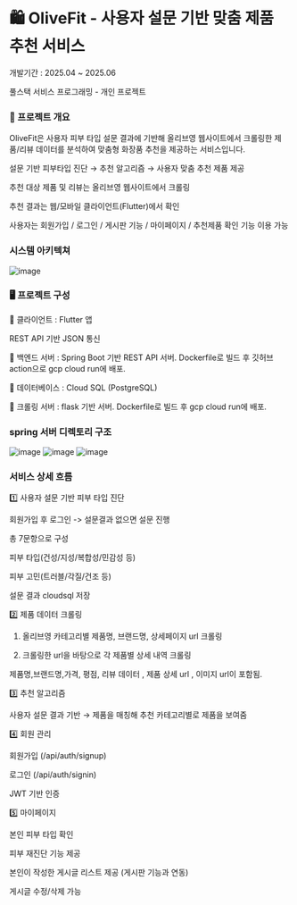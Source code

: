 # 🛍️ OliveFit - 사용자 설문 기반 맞춤 제품 추천 서비스
개발기간 : 2025.04 ~ 2025.06

풀스택 서비스 프로그래밍 - 개인 프로젝트


### 📌 프로젝트 개요
OliveFit은 사용자 피부 타입 설문 결과에 기반해 올리브영 웹사이트에서 크롤링한 제품/리뷰 데이터를 분석하여 맞춤형 화장품 추천을 제공하는 서비스입니다.

설문 기반 피부타입 진단 → 추천 알고리즘 → 사용자 맞춤 추천 제품 제공

추천 대상 제품 및 리뷰는 올리브영 웹사이트에서 크롤링

추천 결과는 웹/모바일 클라이언트(Flutter)에서 확인

사용자는 회원가입 / 로그인 / 게시판 기능 / 마이페이지 / 추천제품 확인 기능 이용 가능

### 시스템 아키텍쳐
![image](https://github.com/user-attachments/assets/8e1338f7-e080-4aa4-b294-79bf15407058)


### 🖥️ 프로젝트 구성
🔹 클라이언트 :  Flutter 앱

REST API 기반 JSON 통신

🔹 백엔드 서버 : Spring Boot 기반 REST API 서버. Dockerfile로 빌드 후 깃허브 action으로 gcp cloud run에 배포.

🔹 데이터베이스 : Cloud SQL (PostgreSQL)

🔹 크롤링 서버 : flask 기반 서버. Dockerfile로 빌드 후 gcp cloud run에 배포. 

### spring 서버 디렉토리 구조

![image](https://github.com/user-attachments/assets/c0be5d7b-400b-4f51-8f20-931d615b12fa)
![image](https://github.com/user-attachments/assets/b0564770-a68a-4dcd-aaa8-9357ee916d14)
![image](https://github.com/user-attachments/assets/8a8d0a6c-50d0-4781-a0f1-32f14706f31a)


### 서비스 상세 흐름
1️⃣ 사용자 설문 기반 피부 타입 진단

회원가입 후 로그인 -> 설문결과 없으면 설문 진행

총 7문항으로 구성

피부 타입(건성/지성/복합성/민감성 등) 

피부 고민(트러블/각질/건조 등)

설문 결과 cloudsql 저장

2️⃣ 제품 데이터 크롤링

1. 올리브영 카테고리별 제품명, 브랜드명, 상세페이지 url 크롤링

2. 크롤링한 url을 바탕으로 각 제품별 상세 내역 크롤링

제품명,브랜드명,가격, 평점, 리뷰 데이터 , 제품 상세 url , 이미지 url이 포함됨.


3️⃣ 추천 알고리즘

사용자 설문 결과 기반 → 제품을 매칭해 추천
카테고리별로 제품을 보여줌


4️⃣ 회원 관리

회원가입 (/api/auth/signup)

로그인 (/api/auth/signin)

JWT 기반 인증


5️⃣ 마이페이지

본인 피부 타입 확인

피부 재진단 기능 제공

본인이 작성한 게시글 리스트 제공 (게시판 기능과 연동)

게시글 수정/삭제 가능
